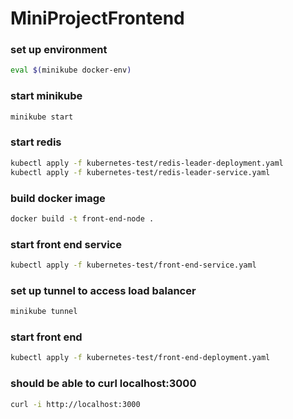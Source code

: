 # MiniProjectFrontend

### set up environment
```bash
eval $(minikube docker-env)
```

### start minikube
```bash
minikube start
```

### start redis
```bash
kubectl apply -f kubernetes-test/redis-leader-deployment.yaml
kubectl apply -f kubernetes-test/redis-leader-service.yaml
```

### build docker image
```bash
docker build -t front-end-node .
```

### start front end service
```bash
kubectl apply -f kubernetes-test/front-end-service.yaml
```
<!-- 
kubectl delete -f kubernetes-test/front-end-deployment.yaml
 -->

### set up tunnel to access load balancer
```bash
minikube tunnel
```

### start front end
```bash
kubectl apply -f kubernetes-test/front-end-deployment.yaml
```

### should be able to curl localhost:3000
```bash
curl -i http://localhost:3000
```
